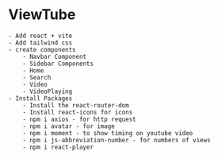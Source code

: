 # ViewTube
    - Add react + vite
    - Add tailwind css
    - create components
        - Navbar Component
        - Sidebar Components
        - Home
        - Search
        - Video
        - VideoPlaying
    - Install Packages    
        - Install the react-router-dom
        - Install react-icons for icons
        - npm i axios - for http request
        - npm i avatar - for image
        - npm i moment - to show timing on youtube video
        - npm i js-abbreviation-number - for numbers of views
        - npm i react-player
        

